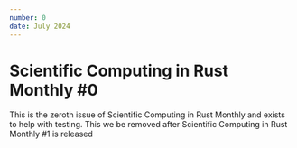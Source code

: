 ```yaml
---
number: 0
date: July 2024
---
```


# Scientific Computing in Rust Monthly #0

This is the zeroth issue of Scientific Computing in Rust Monthly and exists to help with testing.
This we be removed after Scientific Computing in Rust Monthly #1 is released
